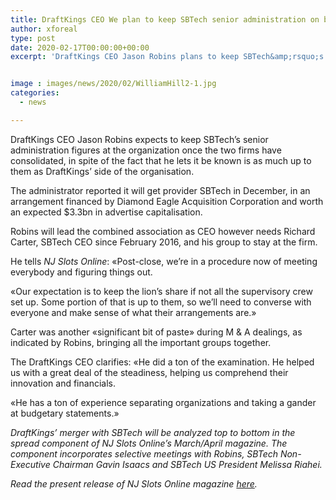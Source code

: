 ```yaml
---
title: DraftKings CEO We plan to keep SBTech senior administration on board
author: xforeal 
type: post
date: 2020-02-17T00:00:00+00:00
excerpt: 'DraftKings CEO Jason Robins plans to keep SBTech&amp;rsquo;s senior administration figures at the organization once the two firms have consolidated, in spite of the fact that he lets it be known is as much up to them as DraftKings&amp;rsquo; side of the organisation '


image : images/news/2020/02/WilliamHill2-1.jpg
categories:
  - news

---
```

DraftKings CEO Jason Robins expects to keep SBTech&rsquo;s senior administration figures at the organization once the two firms have consolidated, in spite of the fact that he lets it be known is as much up to them as DraftKings&rsquo; side of the organisation.

The administrator reported it will get provider SBTech in December, in an arrangement financed by Diamond Eagle Acquisition Corporation and worth an expected $3.3bn in advertise capitalisation.

Robins will lead the combined association as CEO however needs Richard Carter, SBTech CEO since February 2016, and his group to stay at the firm.

He tells _NJ Slots Online_: &#171;Post-close, we&rsquo;re in a procedure now of meeting everybody and figuring things out.

&#171;Our expectation is to keep the lion&#8217;s share if not all the supervisory crew set up. Some portion of that is up to them, so we&rsquo;ll need to converse with everyone and make sense of what their arrangements are.&#187;

Carter was another &#171;significant bit of paste&#187; during M & A dealings, as indicated by Robins, bringing all the important groups together.

The DraftKings CEO clarifies: &#171;He did a ton of the examination. He helped us with a great deal of the steadiness, helping us comprehend their innovation and financials.

&#171;He has a ton of experience separating organizations and taking a gander at budgetary statements.&#187;

_DraftKings&rsquo; merger with SBTech will be analyzed top to bottom in the spread component of NJ Slots Online&rsquo;s March/April magazine. The component incorporates selective meetings with Robins, SBTech Non-Executive Chairman Gavin Isaacs and SBTech US President Melissa Riahei._

_Read the present release of NJ Slots Online magazine [here][1]._

 [1]: #